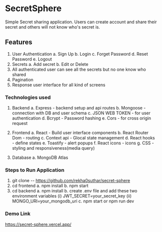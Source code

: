 # SecretSphere

Simple Secret sharing application. Users can create account and share their secret and others will not know who's secret is.

## Features

1. User Authentication
   a. Sign Up
   b. Login
   c. Forget Password
   d. Reset Password
   e. Logout
2. Secrets
   a. Add secret
   b. Edit or Delete
3. All authenticated user can see all the secrets but no one know who shared
4. Pagination
5. Response user interface for all kind of screens

### Technologies used

1. Backend
   a. Express - backend setup and api routes
   b. Mongoose - connection with DB and user schema
   c. JSON WEB TOKEN - for user authentication
   d. Bcrypt - Password hashing
   e. Cors - for cross origin request

2. Frontend
   a. React - Build user interface components
   b. React Router Dom - routing
   c. Context api - Glocal state management
   d. React hooks - define states
   e. Toastify - alert popups
   f. React icons - icons
   g. CSS - styling and responsiveness(media query)

3. Database
   a. MongoDB Atlas

### Steps to Run Application

1. git clone -- https://github.com/rekha0suthar/secret-sphere
2. cd frontend
   a. npm install
   b. npm start
3. cd backend
   a. npm install
   b. create .env file and add these two environment variables
   (i) JWT_SECRET=your_secret_key
   (ii) MONGO_URI=your_mongodb_uri
   c. npm start or npm run dev

### Demo Link

https://secret-sphere.vercel.app/
